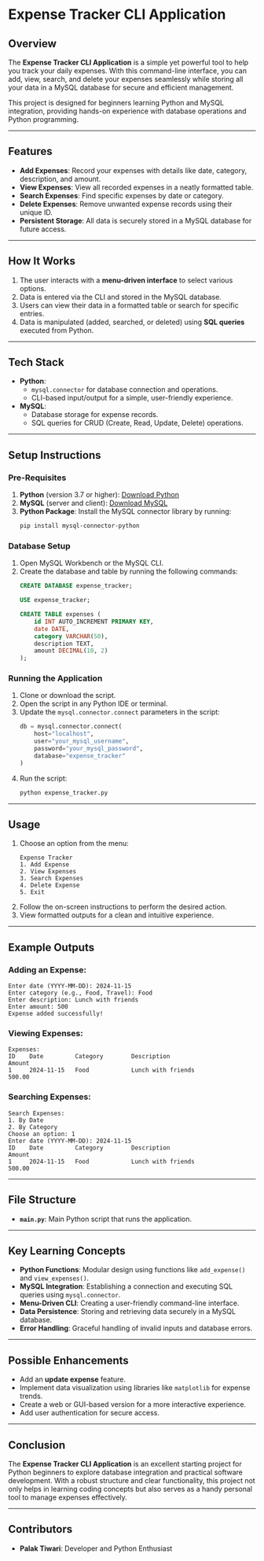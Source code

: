 # Expense Tracker CLI Application

## **Overview**
The **Expense Tracker CLI Application** is a simple yet powerful tool to help you track your daily expenses. With this command-line interface, you can add, view, search, and delete your expenses seamlessly while storing all your data in a MySQL database for secure and efficient management.

This project is designed for beginners learning Python and MySQL integration, providing hands-on experience with database operations and Python programming.

---

## **Features**
- **Add Expenses**: Record your expenses with details like date, category, description, and amount.
- **View Expenses**: View all recorded expenses in a neatly formatted table.
- **Search Expenses**: Find specific expenses by date or category.
- **Delete Expenses**: Remove unwanted expense records using their unique ID.
- **Persistent Storage**: All data is securely stored in a MySQL database for future access.

---

## **How It Works**
1. The user interacts with a **menu-driven interface** to select various options.
2. Data is entered via the CLI and stored in the MySQL database.
3. Users can view their data in a formatted table or search for specific entries.
4. Data is manipulated (added, searched, or deleted) using **SQL queries** executed from Python.

---

## **Tech Stack**
- **Python**:
  - `mysql.connector` for database connection and operations.
  - CLI-based input/output for a simple, user-friendly experience.
- **MySQL**:
  - Database storage for expense records.
  - SQL queries for CRUD (Create, Read, Update, Delete) operations.

---

## **Setup Instructions**

### **Pre-Requisites**
1. **Python** (version 3.7 or higher): [Download Python](https://www.python.org/downloads/)
2. **MySQL** (server and client): [Download MySQL](https://dev.mysql.com/downloads/)
3. **Python Package**: Install the MySQL connector library by running:
   ```bash
   pip install mysql-connector-python
   ```

### **Database Setup**
1. Open MySQL Workbench or the MySQL CLI.
2. Create the database and table by running the following commands:
   ```sql
   CREATE DATABASE expense_tracker;

   USE expense_tracker;

   CREATE TABLE expenses (
       id INT AUTO_INCREMENT PRIMARY KEY,
       date DATE,
       category VARCHAR(50),
       description TEXT,
       amount DECIMAL(10, 2)
   );
   ```

### **Running the Application**
1. Clone or download the script.
2. Open the script in any Python IDE or terminal.
3. Update the `mysql.connector.connect` parameters in the script:
   ```python
   db = mysql.connector.connect(
       host="localhost",
       user="your_mysql_username",
       password="your_mysql_password",
       database="expense_tracker"
   )
   ```
4. Run the script:
   ```bash
   python expense_tracker.py
   ```

---

## **Usage**
1. Choose an option from the menu:
   ```
   Expense Tracker
   1. Add Expense
   2. View Expenses
   3. Search Expenses
   4. Delete Expense
   5. Exit
   ```
2. Follow the on-screen instructions to perform the desired action.
3. View formatted outputs for a clean and intuitive experience.

---

## **Example Outputs**
### Adding an Expense:
```
Enter date (YYYY-MM-DD): 2024-11-15
Enter category (e.g., Food, Travel): Food
Enter description: Lunch with friends
Enter amount: 500
Expense added successfully!
```

### Viewing Expenses:
```
Expenses:
ID    Date         Category        Description                    Amount
1     2024-11-15   Food            Lunch with friends             500.00
```

### Searching Expenses:
```
Search Expenses:
1. By Date
2. By Category
Choose an option: 1
Enter date (YYYY-MM-DD): 2024-11-15
ID    Date         Category        Description                    Amount
1     2024-11-15   Food            Lunch with friends             500.00
```

---

## **File Structure**
- **`main.py`**: Main Python script that runs the application.

---

## **Key Learning Concepts**
- **Python Functions**: Modular design using functions like `add_expense()` and `view_expenses()`.
- **MySQL Integration**: Establishing a connection and executing SQL queries using `mysql.connector`.
- **Menu-Driven CLI**: Creating a user-friendly command-line interface.
- **Data Persistence**: Storing and retrieving data securely in a MySQL database.
- **Error Handling**: Graceful handling of invalid inputs and database errors.

---

## **Possible Enhancements**
- Add an **update expense** feature.
- Implement data visualization using libraries like `matplotlib` for expense trends.
- Create a web or GUI-based version for a more interactive experience.
- Add user authentication for secure access.

---

## **Conclusion**
The **Expense Tracker CLI Application** is an excellent starting project for Python beginners to explore database integration and practical software development. With a robust structure and clear functionality, this project not only helps in learning coding concepts but also serves as a handy personal tool to manage expenses effectively.

---

## **Contributors**
- **Palak Tiwari**: Developer and Python Enthusiast
